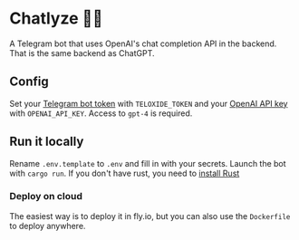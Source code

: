 # Chatlyze 🤖💬

A Telegram bot that uses OpenAI's chat completion API in the backend. That is the same backend as ChatGPT.

## Config

Set your [Telegram bot token](https://core.telegram.org/bots/features#creating-a-new-bot) with `TELOXIDE_TOKEN` and your [OpenAI API key](https://platform.openai.com/account/api-keys) with `OPENAI_API_KEY`. Access to `gpt-4` is required.

## Run it locally

Rename `.env.template` to `.env` and fill in with your secrets. Launch the bot with `cargo run`. If you don't have rust, you need to [install Rust](https://www.rust-lang.org/tools/install)

### Deploy on cloud

The easiest way is to deploy it in fly.io, but you can also use the `Dockerfile` to deploy anywhere.

